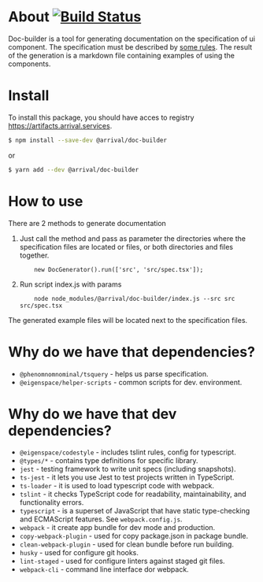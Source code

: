# About [![Build Status](http://ci.smekalka.com/buildStatus/icon?job=ams.doc-builder)](http://ci.smekalka.com/view/AMS/job/ams.doc-builder/)

Doc-builder is a tool for generating documentation on the specification of ui component. The specification must be
described by [some rules](https://www.notion.so/arrivalms/Doc-generation-d59844854d0d4b26a67bfc653a50cb36). The result of 
the generation is a markdown file containing examples of using the components.

# Install
To install this package, you should have acces to registry https://artifacts.arrival.services.
```sh
$ npm install --save-dev @arrival/doc-builder
```
or
```sh
$ yarn add --dev @arrival/doc-builder
```

# How to use
There are 2 methods to generate documentation
1. Just call the method and pass as parameter the directories where the specification
   files are located or files, or both directories and files together.
    ```node
        new DocGenerator().run(['src', 'src/spec.tsx']);
    ```
2. Run script index.js with params
    ```node
        node node_modules/@arrival/doc-builder/index.js --src src src/spec.tsx
    ```
The generated example files will be located next to the specification files.

# Why do we have that dependencies?

* `@phenomnomnominal/tsquery` - helps us parse specification.
* `@eigenspace/helper-scripts` - common scripts for dev. environment.

# Why do we have that dev dependencies?

* `@eigenspace/codestyle` - includes tslint rules, config for typescript.
* `@types/*` - contains type definitions for specific library.
* `jest` - testing framework to write unit specs (including snapshots).
* `ts-jest` - it lets you use Jest to test projects written in TypeScript.
* `ts-loader` - it is used to load typescript code with webpack. 
* `tslint` - it checks TypeScript code for readability, maintainability, and functionality errors.
* `typescript` - is a superset of JavaScript that have static type-checking and ECMAScript features.
See `webpack.config.js`.
* `webpack` - it create app bundle for dev mode and production. 
* `copy-webpack-plugin` - used for copy package.json in package bundle.
* `clean-webpack-plugin` - used for clean bundle before run building.
* `husky` - used for configure git hooks.
* `lint-staged` - used for configure linters against staged git files.
* `webpack-cli` - command line interface dor webpack.
